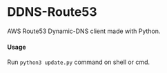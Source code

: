 # DDNS-Route53

AWS Route53 Dynamic-DNS client made with Python.

#### Usage
Run `python3 update.py` command on shell or cmd.
